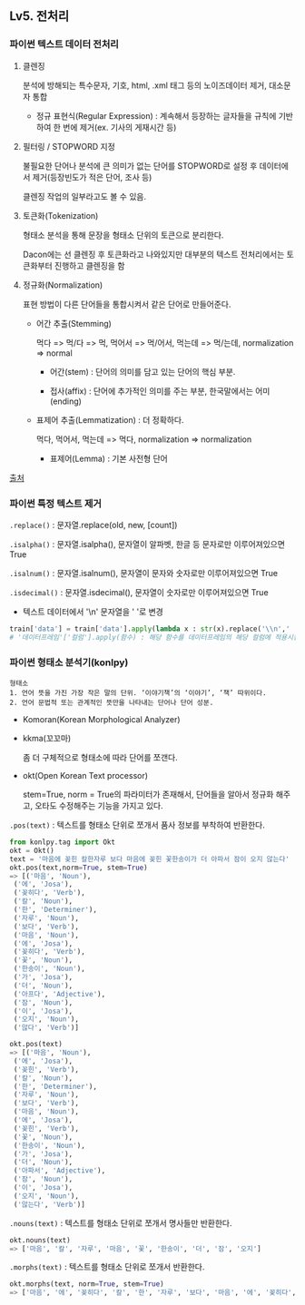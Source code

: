 ## Lv5. 전처리

### 파이썬 텍스트 데이터 전처리

1. 클렌징

   분석에 방해되는 특수문자, 기호, html, .xml 태그 등의 노이즈데이터 제거, 대소문자 통합

   * 정규 표현식(Regular Expression) : 계속해서 등장하는 글자들을 규칙에 기반하여 한 번에 제거(ex. 기사의 게재시간 등)

2. 필터링 / STOPWORD 지정

   불필요한 단어나 분석에 큰 의미가 없는 단어를 STOPWORD로 설정 후 데이터에서 제거(등장빈도가 적은 단어, 조사 등)

   클렌징 작업의 일부라고도 볼 수 있음.

3. 토큰화(Tokenization)

   형태소 분석을 통해 문장을 형태소 단위의 토큰으로 분리한다.

   Dacon에는 선 클렌징 후 토큰화라고 나와있지만 대부분의 텍스트 전처리에서는 토큰화부터 진행하고 클렌징을 함

4. 정규화(Normalization)

   표현 방법이 다른 단어들을 통합시켜서 같은 단어로 만들어준다.

   * 어간 추출(Stemming) 

     먹다 => 먹/다 => 먹, 먹어서 => 먹/어서, 먹는데 => 먹/는데, normalization => normal

     * 어간(stem) : 단어의 의미를 담고 있는 단어의 핵심 부분.

     * 접사(affix) : 단어에 추가적인 의미를 주는 부분, 한국말에서는 어미(ending)

   * 표제어 추출(Lemmatization) : 더 정확하다.

     먹다, 먹어서, 먹는데 => 먹다, normalization => normalization

     * 표제어(Lemma) : 기본 사전형 단어

[출처](https://wikidocs.net/21694)

### 파이썬 특정 텍스트 제거

`.replace()` : 문자열.replace(old, new, [count])

`.isalpha()` : 문자열.isalpha(), 문자열이 알파벳, 한글 등 문자로만 이루어져있으면 True

`.isalnum()` : 문자열.isalnum(), 문자열이 문자와 숫자로만 이루어져있으면 True 

`.isdecimal()` : 문자열.isdecimal(), 문자열이 숫자로만 이루어져있으면 True

* 텍스트 데이터에서 '\\n' 문자열을 ' '로 변경

```python
train['data'] = train['data'].apply(lambda x : str(x).replace('\\n',' '))
# '데이터프레임'['컬럼'].apply(함수) : 해당 함수를 데이터프레임의 해당 컬럼에 적용시킴
```



### 파이썬 형태소 분석기(konlpy)

```
형태소
1. 언어 뜻을 가진 가장 작은 말의 단위. ‘이야기책’의 ‘이야기’, ‘책’ 따위이다.
2. 언어 문법적 또는 관계적인 뜻만을 나타내는 단어나 단어 성분. 
```

* Komoran(Korean Morphological Analyzer)

* kkma(꼬꼬마)

  좀 더 구체적으로 형태소에 따라 단어를 쪼갠다.

* okt(Open Korean Text processor)

  stem=True, norm = True의 파라미터가 존재해서, 단어들을 알아서 정규화 해주고, 오타도 수정해주는 기능을 가지고 있다.

`.pos(text)` : 텍스트를 형태소 단위로 쪼개서 품사 정보를 부착하여 반환한다. 

```python
from konlpy.tag import Okt
okt = Okt()
text = '마음에 꽂힌 칼한자루 보다 마음에 꽂힌 꽃한송이가 더 아파서 잠이 오지 않는다'
okt.pos(text,norm=True, stem=True)
=> [('마음', 'Noun'),
 ('에', 'Josa'),
 ('꽂히다', 'Verb'),
 ('칼', 'Noun'),
 ('한', 'Determiner'),
 ('자루', 'Noun'),
 ('보다', 'Verb'),
 ('마음', 'Noun'),
 ('에', 'Josa'),
 ('꽂히다', 'Verb'),
 ('꽃', 'Noun'),
 ('한송이', 'Noun'),
 ('가', 'Josa'),
 ('더', 'Noun'),
 ('아프다', 'Adjective'),
 ('잠', 'Noun'),
 ('이', 'Josa'),
 ('오지', 'Noun'),
 ('않다', 'Verb')]

okt.pos(text)
=> [('마음', 'Noun'),
 ('에', 'Josa'),
 ('꽂힌', 'Verb'),
 ('칼', 'Noun'),
 ('한', 'Determiner'),
 ('자루', 'Noun'),
 ('보다', 'Verb'),
 ('마음', 'Noun'),
 ('에', 'Josa'),
 ('꽂힌', 'Verb'),
 ('꽃', 'Noun'),
 ('한송이', 'Noun'),
 ('가', 'Josa'),
 ('더', 'Noun'),
 ('아파서', 'Adjective'),
 ('잠', 'Noun'),
 ('이', 'Josa'),
 ('오지', 'Noun'),
 ('않는다', 'Verb')]
```

`.nouns(text)` : 텍스트를 형태소 단위로 쪼개서 명사들만 반환한다.

```python
okt.nouns(text)
=> ['마음', '칼', '자루', '마음', '꽃', '한송이', '더', '잠', '오지']
```

`.morphs(text)` : 텍스트를 형태소 단위로 쪼개서 반환한다.

```python
okt.morphs(text, norm=True, stem=True)
=> ['마음', '에', '꽂히다', '칼', '한', '자루', '보다', '마음', '에', '꽂히다', '꽃', '한송이', '가', '더', '아프다', '잠', '이', '오지', '않다']
```



